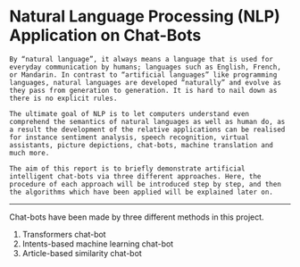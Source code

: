 # Natural Language Processing (NLP) Application on Chat-Bots

`By “natural language”, it always means a language that is used for everyday communication by humans; languages such as English, French, or Mandarin. In contrast to “artificial languages” like programming languages, natural languages are developed “naturally” and evolve as they pass from generation to generation. It is hard to nail down as there is no explicit rules.`

`The ultimate goal of NLP is to let computers understand even comprehend the semantics of natural languages as well as human do, as a result the development of the relative applications can be realised for instance sentiment analysis, speech recognition, virtual assistants, picture depictions, chat-bots, machine translation and much more.`

`The aim of this report is to briefly demonstrate artificial intelligent chat-bots via three different approaches. Here, the procedure of each approach will be introduced step by step, and then the algorithms which have been applied will be explained later on.`

---
Chat-bots have been made by three different methods in this project.
1. Transformers chat-bot
2. Intents-based machine learning chat-bot
3. Article-based similarity chat-bot

